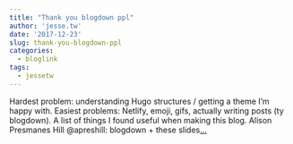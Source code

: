 ```yaml
---
title: "Thank you blogdown ppl"
author: 'jesse.tw'
date: '2017-12-23'
slug: thank-you-blogdown-ppl
categories:
  - bloglink
tags:
  - jessetw
---
```


Hardest problem: understanding Hugo structures / getting a theme I’m happy with. Easiest problems: Netlify, emoji, gifs, actually writing posts (ty blogdown). A list of things I found useful when making this blog. Alison Presmanes Hill @apreshill: blogdown + these slides[... <i class="fas fa-external-link-alt"></i>](https://jesse.tw/post/thank-you-blogdown-ppl/)

